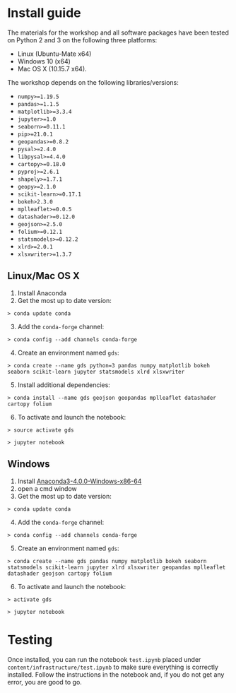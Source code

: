 # Install guide

The materials for the workshop and all software packages have been tested on
Python 2 and 3 on the following three platforms:

- Linux (Ubuntu-Mate x64)
- Windows 10 (x64)
- Mac OS X (10.15.7 x64).

The workshop depends on the following libraries/versions:

* `numpy>=1.19.5`
* `pandas>=1.1.5`
* `matplotlib>=3.3.4`
* `jupyter>=1.0`
* `seaborn>=0.11.1`
* `pip>=21.0.1`
* `geopandas>=0.8.2`
* `pysal>=2.4.0`
* `libpysal>=4.4.0`
* `cartopy>=0.18.0`
* `pyproj>=2.6.1`
* `shapely>=1.7.1`
* `geopy>=2.1.0`
* `scikit-learn>=0.17.1`
* `bokeh>2.3.0`
* `mplleaflet>=0.0.5`
* `datashader>=0.12.0`
* `geojson>=2.5.0`
* `folium>=0.12.1`
* `statsmodels>=0.12.2`
* `xlrd>=2.0.1`
* `xlsxwriter>=1.3.7`

## Linux/Mac OS X

1. Install Anaconda
2. Get the most up to date version:

`> conda update conda`

3. Add the `conda-forge` channel:

`> conda config --add channels conda-forge`

4. Create an environment named `gds`:

`> conda create --name gds python=3 pandas numpy matplotlib bokeh seaborn scikit-learn jupyter statsmodels xlrd xlsxwriter`

5. Install additional dependencies:

`> conda install --name gds geojson geopandas mplleaflet datashader cartopy folium`

6. To activate and launch the notebook:

```
> source activate gds

> jupyter notebook
```

## Windows

1. Install
   [Anaconda3-4.0.0-Windows-x86-64](http://repo.continuum.io/archive/Anaconda3-4.0.0-Windows-x86_64.exe)
2. open a cmd window
3. Get the most up to date version:

`> conda update conda`

4. Add the `conda-forge` channel:

`> conda config --add channels conda-forge`

5. Create an environment named `gds`:

`> conda create --name gds pandas numpy matplotlib bokeh seaborn statsmodels scikit-learn jupyter xlrd xlsxwriter geopandas mplleaflet datashader geojson cartopy folium`

6. To activate and launch the notebook:

```
> activate gds

> jupyter notebook
```

# Testing

Once installed, you can run the notebook `test.ipynb` placed under
`content/infrastructure/test.ipynb` to make sure everything is correctly
installed. Follow the instructions in the notebook and, if you do not get any
error, you are good to go.

